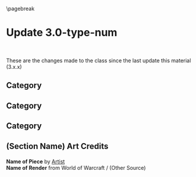 <!-- Pagebreak followed by update page -->

\pagebreak

# Update 3.0-type-num

<br />

These are the changes made to the class since the last update this material (3.x.x)

## Category


## Category


## Category


## (Section Name) Art Credits

<div style='margin-top:-14px;'></div>

<br />**Name of Piece** by [Artist](Link)
<br />**Name of Render** from World of Warcraft / (Other Source)
